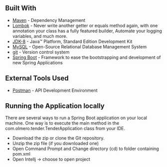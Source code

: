 ## Built With
 - [Maven](https://maven.apache.org/) - Dependency Management
 - [Lombok](https://projectlombok.org/) - Never write another getter or equals method again, with one annotation your class has a fully featured builder, Automate your logging variables, and much more.
 - [JDK-8](https://www.oracle.com/java/technologies/javase-jdk8-downloads.html) - Java™ Platform, Standard Edition Development Kit
 - [MySQL](https://www.mysql.com/) - Open-Source Relational Database Management System
 - [git](https://git-scm.com/) - Version control system
 - [Spring Boot](https://spring.io/projects/spring-boot) - Framework to ease the bootstrapping and development of new Spring Applications
 
## External Tools Used
 - [Postman](https://www.postman.com/) - API Development Environment
 
## Running the Application locally
There are several ways to run a Spring Boot application on your local machine. One way is to execute the main method in the  com.olmero.tender.TenderApplication class from your IDE.
 - Download the zip or clone the Git repository.
 - Unzip the zip file (if you downloaded one)
 - Open Command Prompt and Change directory (cd) to folder containing pom.xml
 - Open Intellj -> choose to open project
